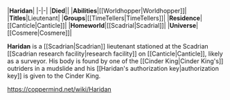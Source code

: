 |**Haridan**|
|-|-|
|**Died**||
|**Abilities**|[[Worldhopper\|Worldhopper]]|
|**Titles**|Lieutenant|
|**Groups**|[[TimeTellers\|TimeTellers]]|
|**Residence**|[[Canticle\|Canticle]]|
|**Homeworld**|[[Scadrial\|Scadrial]]|
|**Universe**|[[Cosmere\|Cosmere]]|

**Haridan** is a [[Scadrian\|Scadrian]] lieutenant stationed at the Scadrian [[Scadrian research facility\|research facility]] on [[Canticle\|Canticle]], likely as a surveyor. His body is found by one of the [[Cinder King\|Cinder King's]] outriders in a mudslide and his [[Haridan's authorization key\|authorization key]] is given to the Cinder King.



https://coppermind.net/wiki/Haridan
